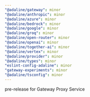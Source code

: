 ```yaml
---
"@adaline/gateway": minor
"@adaline/anthropic": minor
"@adaline/azure": minor
"@adaline/bedrock": minor
"@adaline/google": minor
"@adaline/groq": minor
"@adaline/open-router": minor
"@adaline/openai": minor
"@adaline/together-ai": minor
"@adaline/vertex": minor
"@adaline/provider": minor
"@adaline/types": minor
"eslint-config-adaline": minor
"gateway-experiments": minor
"@adaline/tsconfig": minor
---
```


pre-release for Gateway Proxy Service
